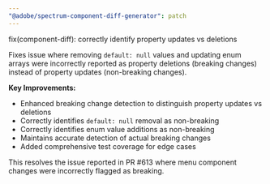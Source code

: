 ```yaml
---
"@adobe/spectrum-component-diff-generator": patch
---
```


fix(component-diff): correctly identify property updates vs deletions

Fixes issue where removing `default: null` values and updating enum arrays were
incorrectly reported as property deletions (breaking changes) instead of
property updates (non-breaking changes).

**Key Improvements:**

- Enhanced breaking change detection to distinguish property updates vs deletions
- Correctly identifies `default: null` removal as non-breaking
- Correctly identifies enum value additions as non-breaking
- Maintains accurate detection of actual breaking changes
- Added comprehensive test coverage for edge cases

This resolves the issue reported in PR #613 where menu component changes were
incorrectly flagged as breaking.
